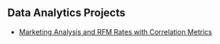 ## Data Analytics Projects

* <a href="https://borisyalcin.github.io/marketing-rfm-analysis/"> Marketing Analysis and RFM Rates with Correlation Metrics </a>
